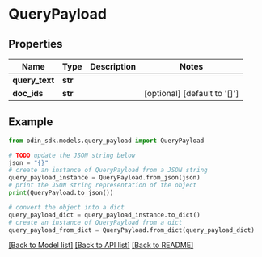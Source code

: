 # QueryPayload


## Properties

Name | Type | Description | Notes
------------ | ------------- | ------------- | -------------
**query_text** | **str** |  | 
**doc_ids** | **str** |  | [optional] [default to '[]']

## Example

```python
from odin_sdk.models.query_payload import QueryPayload

# TODO update the JSON string below
json = "{}"
# create an instance of QueryPayload from a JSON string
query_payload_instance = QueryPayload.from_json(json)
# print the JSON string representation of the object
print(QueryPayload.to_json())

# convert the object into a dict
query_payload_dict = query_payload_instance.to_dict()
# create an instance of QueryPayload from a dict
query_payload_from_dict = QueryPayload.from_dict(query_payload_dict)
```
[[Back to Model list]](../README.md#documentation-for-models) [[Back to API list]](../README.md#documentation-for-api-endpoints) [[Back to README]](../README.md)


